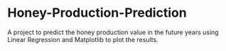 # Honey-Production-Prediction

A project to predict the honey production value in the future years using Linear Regression and Matplotlib to plot the results.
